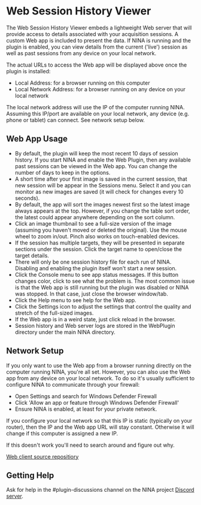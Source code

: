 # Web Session History Viewer

The Web Session History Viewer embeds a lightweight Web server that will provide access to details associated with your acquisition sessions.  A custom Web app is included to present the data.  If NINA is running and the plugin is enabled, you can view details from the current ('live') session as well as past sessions from any device on your local network.

The actual URLs to access the Web app will be displayed above once the plugin is installed:
* Local Address: for a browser running on this computer
* Local Network Address: for a browser running on any device on your local network

The local network address will use the IP of the computer running NINA.  Assuming this IP/port are available on your local network, any device (e.g. phone or tablet) can connect.  See network setup below.

## Web App Usage
* By default, the plugin will keep the most recent 10 days of session history.  If you start NINA and enable the Web Plugin, then any available past sessions can be viewed in the Web app.  You can change the number of days to keep in the options.
* A short time after your first image is saved in the current session, that new session will be appear in the Sessions menu.  Select it and you can monitor as new images are saved (it will check for changes every 10 seconds).
* By default, the app will sort the images newest first so the latest image always appears at the top.  However, if you change the table sort order, the latest could appear anywhere depending on the sort column.
* Click an image thumbnail to see a full-size version of the image (assuming you haven't moved or deleted the original).  Use the mouse wheel to zoom in/out.  Pinch also works on touch-enabled devices.
* If the session has multiple targets, they will be presented in separate sections under the session.  Click the target name to open/close the target details.
* There will only be one session history file for each run of NINA.  Disabling and enabling the plugin itself won't start a new session. 
* Click the Console menu to see app status messages.  If this button changes color, click to see what the problem is.  The most common issue is that the Web app is still running but the plugin was disabled or NINA was stopped.  In that case, just close the browser window/tab.
* Click the Help menu to see help for the Web app.
* Click the Settings icon to adjust the settings that control the quality and stretch of the full-sized images.
* If the Web app is in a weird state, just click reload in the browser.
* Session history and Web server logs are stored in the WebPlugin directory under the main NINA directory.

## Network Setup

If you only want to use the Web app from a browser running directly on the computer running NINA, you're all set.  However, you can also use the Web app from any device on your local network.  To do so it's usually sufficient to configure NINA to communicate through your firewall:
* Open Settings and search for Windows Defender Firewall
* Click 'Allow an app or feature through Windows Defender Firewall'
* Ensure NINA is enabled, at least for your private network.

If you configure your local network so that this IP is static (typically on your router), then the IP and the Web app URL will stay constant.  Otherwise it will change if this computer is assigned a new IP.

If this doesn't work you'll need to search around and figure out why.

[Web client source repositiory](https://github.com/tcpalmer/nina.plugin.web.client)

## Getting Help
Ask for help in the #plugin-discussions channel on the NINA project [Discord server](https://discord.com/invite/rWRbVbw).

